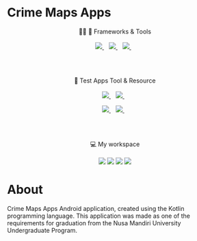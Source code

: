 # Crime Maps Apps
<p align='center'>
  👩‍💻 🚀 Frameworks & Tools<br/><br/>
  <a href="https://kotlinlang.org/">
    <img src="https://img.shields.io/badge/Kotlin-0095D5?&style=for-the-badge&logo=kotlin&logoColor=white" />
  </a>&nbsp;&nbsp;
  <a href="https://www.android.com/">
    <img src="https://img.shields.io/badge/Android-3DDC84?style=for-the-badge&logo=android&logoColor=white" />
  </a>&nbsp;&nbsp;
  <a href="https://developer.android.com/studio/">
    <img src="https://img.shields.io/badge/Android_Studio-3DDC84?style=for-the-badge&logo=android-studio&logoColor=white" />
  </a>&nbsp;&nbsp;
</p>
<br/><br/>
<p align='center'>
  📱 Test Apps Tool & Resource<br/><br/>
  <a href="https://www.mi.co.id/id/redmi-5-plus/">
    <img src="https://img.shields.io/badge/xiaomi redmi 5 plus-%23FA6709.svg?&style=for-the-badge&logo=xiaomi&logoColor=white" />
  </a>&nbsp;&nbsp;
  <a href="https://www.android.com/versions/oreo-8-0/">
    <img src="https://img.shields.io/badge/Android 8-3DDC84?style=for-the-badge&logo=android&logoColor=white" />
  </a>&nbsp;&nbsp;
</p>
<p align='center'>
  <a href="https://www.mi.co.id/id/poco-x3-nfc/">
    <img src="https://img.shields.io/badge/Poco X3 NFC-%23FFE200.svg?&style=for-the-badge&logo=xiaomi&logoColor=black" />
  </a>&nbsp;&nbsp;
  <a href="https://www.android.com/android-11/">
    <img src="https://img.shields.io/badge/Android 11-3DDC84?style=for-the-badge&logo=android&logoColor=white" />
  </a>&nbsp;&nbsp;
</p>
<br/><br/>
<p align='center'>
  💻 My workspace<br/><br/>
  <img src="https://img.shields.io/badge/windows-%230078D6.svg?&style=for-the-badge&logo=windows&logoColor=white" />
  <img src="https://img.shields.io/badge/amd-Ryzen 3-%23FF160B.svg?&style=for-the-badge&logo=amd&logoColor=white" />
  <img src="https://img.shields.io/badge/RAM-12GB-%230071C5.svg?&style=for-the-badge&logoColor=white" />
  <img src="https://img.shields.io/badge/amd-Radeon Vega-%23ED1C24.svg?&style=for-the-badge&logo=amd&logoColor=white" />
</p>

# About
Crime Maps Apps Android application, created using the Kotlin programming language. This application was made as one of the requirements for graduation from the Nusa Mandiri University Undergraduate Program.
